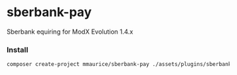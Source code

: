 # sberbank-pay
Sberbank equiring for ModX Evolution 1.4.x

### Install
```sh
composer create-project mmaurice/sberbank-pay ./assets/plugins/sberbank
```
